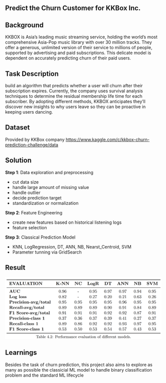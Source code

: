 ## Predict the Churn Customer for KKBox Inc.

## Background
KKBOX is Asia’s leading music streaming service, holding the world’s most comprehensive Asia-Pop music library with over 30 million tracks. They offer a generous, unlimited version of their service to millions of people, supported by advertising and paid subscriptions. This delicate model is dependent on accurately predicting churn of their paid users.

## Task Description
build an algorithm that predicts whether a user will churn after their subscription expires. Currently, the company uses survival analysis techniques to determine the residual membership life time for each subscriber. By adopting different methods, KKBOX anticipates they’ll discover new insights to why users leave so they can be proactive in keeping users dancing.

## Dataset
Provided by KKBox company
https://www.kaggle.com/c/kkbox-churn-prediction-challenge/data

## Solution
**Step 1**: Data exploration and preprocessing
- cut data size
- handle large amount of missing value
- handle outlier
- decide prediction target
- standardization or normalization

**Step 2**: Feature Engineering
- create new features based on historical listening logs
- feature selection

**Step 3**: Classical Prediction Model
- KNN, LogRegression, DT, ANN, NB, Nearst_Centroid, SVM
- Parameter tunning via GridSearch

## Result
![Screenshot](result_1.png)

## Learnings
Besides the task of churn prediction, this project also aims to explore as many as possible the classicial ML model to handle binary classification problem and the standard ML lifecycle 

